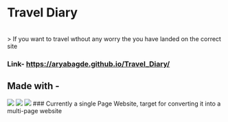 # **Travel Diary**
<br />
> If you want to travel wthout any worry the you have landed on the correct site

### Link- https://aryabagde.github.io/Travel_Diary/

## Made with -
<img src="https://img.shields.io/badge/HTML-239120?style=for-the-badge&logo=html5&logoColor=white">
<img src="https://img.shields.io/badge/CSS-239120?&style=for-the-badge&logo=css3&logoColor=white"
<img src="https://img.shields.io/badge/JavaScript-F7DF1E?style=for-the-badge&logo=javascript&logoColor=black">
<img src="https://img.shields.io/badge/Bootstrap-563D7C?style=for-the-badge&logo=bootstrap&logoColor=white">
### Currently a single Page Website, target for converting it into a multi-page website

